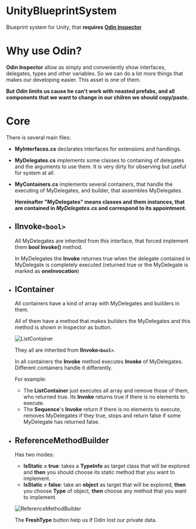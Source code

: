 # UnityBlueprintSystem
Blueprint system for Unity, that **requires [Odin Inspector](https://odininspector.com)**

# Why use Odin?
  **Odin Inspector** allow as simply and conveniently show interfaces, delegates, types and other variables. So we can do a lot more things that makes our developing easier. This asset is one of them.
  
  **But *Odin* limits us cause he can't work with neasted prefabs, and all components that we want to change in our chilren we should copy/paste.**
  
# Core
  There is several main files:
* **MyInterfaces.cs** declarates interfaces for extensions and handlings.
* **MyDelegates.cs** implements some classes to containing of delegates and the arguments to use them. It is very dirty for observing but useful for system at all.
* **MyContainers.cs** implements several containers, that handle the executing of MyDelegates, and builder, that assembles MyDelegates.
  
  **Hereinafter "MyDelegates" means classes and them instances, that are contained in *MyDelegates.cs* and correspond to its appointment.**

- ## IInvoke`<bool>`
  
  All MyDelegates are inherited from this interface, that forced implement them **bool Invoke()** method.
  
  In MyDelegates the **Invoke** returnes true when the delegate contained in MyDelegate is completely executed (returned true or the MyDelegate is marked as **oneInvocation**)
  
- ## IContainer
  All containers have a kind of array with MyDelegates and builders in them. 
  
  All of them have a method that makes builders the MyDelegates and this method is shown in Inspector as button. 
  
  ![ListContainer](https://github.com/nsgbcz/UnityBlueprintSystem/blob/master/Screens/ListContainer.jpg)
  
  They all are inherited from **IInvoke`<bool>`**. 
  
  In all containers the **Invoke** method executes **Invoke** of MyDelegates. Different containers handle it differently. 
  
  For example: 
  * The **ListContainer** just executes all array and remove those of them, who returned true. Its **Invoke** returns true if there is no elements to execute.
  * The **Sequence**'s **Invoke** return if there is no elements to execute, removes MyDelegates if they true, stops and return false if some MyDelegate has returned false.
  
- ## ReferenceMethodBuilder
  Has two modes:
  * **IsStatic = true**: takes a **TypeInfo** as target class that will be explored and **then** you should choose its static method that you want to implement.
  * **IsStatic = false**: take an **object** as target that will be explored, **then** you choose **Type** of object, **then** choose any method that you want to implement.
  
  ![ReferenceMethodBuilder](https://github.com/nsgbcz/UnityBlueprintSystem/blob/master/Screens/ReferenceMethodBuilder.png)
  
  The **FreshType** button help us if Odin lost our private data.
  
